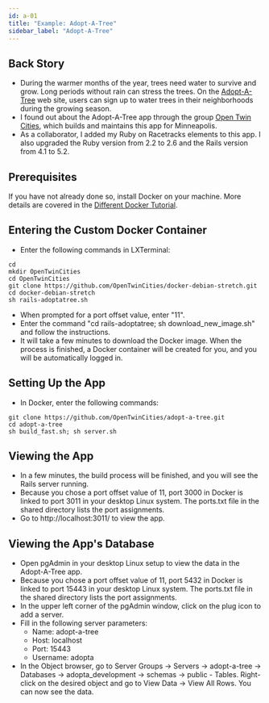 ```yaml
---
id: a-01
title: "Example: Adopt-A-Tree"
sidebar_label: "Adopt-A-Tree"
---
```


## Back Story
* During the warmer months of the year, trees need water to survive and grow.  Long periods without rain can stress the trees.  On the [Adopt-A-Tree](http://adoptatree.brewingabetterforest.com/) web site, users can sign up to water trees in their neighborhoods during the growing season.
* I found out about the Adopt-A-Tree app through the group [Open Twin Cities](http://www.opentwincities.org/), which builds and maintains this app for Minneapolis.
* As a collaborator, I added my Ruby on Racetracks elements to this app.  I also upgraded the Ruby version from 2.2 to 2.6 and the Rails version from 4.1 to 5.2.

## Prerequisites
If you have not already done so, install Docker on your machine.  More details are covered in the [Different Docker Tutorial](https://www.differentdockertutorial.com/).

## Entering the Custom Docker Container
* Enter the following commands in LXTerminal:
```
cd
mkdir OpenTwinCities
cd OpenTwinCities
git clone https://github.com/OpenTwinCities/docker-debian-stretch.git
cd docker-debian-stretch
sh rails-adoptatree.sh
```
* When prompted for a port offset value, enter "11".
* Enter the command "cd rails-adoptatree; sh download_new_image.sh" and follow the instructions.
* It will take a few minutes to download the Docker image.  When the process is finished, a Docker container will be created for you, and you will be automatically logged in.

## Setting Up the App
* In Docker, enter the following commands:
```
git clone https://github.com/OpenTwinCities/adopt-a-tree.git
cd adopt-a-tree
sh build_fast.sh; sh server.sh
```

## Viewing the App
* In a few minutes, the build process will be finished, and you will see the Rails server running.
* Because you chose a port offset value of 11, port 3000 in Docker is linked to port 3011 in your desktop Linux system.  The ports.txt file in the shared directory lists the port assignments.
* Go to http://localhost:3011/ to view the app.

## Viewing the App's Database
* Open pgAdmin in your desktop Linux setup to view the data in the Adopt-A-Tree app.
* Because you chose a port offset value of 11, port 5432 in Docker is linked to port 15443 in your desktop Linux system.  The ports.txt file in the shared directory lists the port assignments.
* In the upper left corner of the pgAdmin window, click on the plug icon to add a server.
* Fill in the following server parameters:
  * Name: adopt-a-tree
  * Host: localhost
  * Port: 15443
  * Username: adopta
* In the Object browser, go to Server Groups -> Servers -> adopt-a-tree -> Databases -> adopta_development -> schemas -> public - Tables.  Right-click on the desired object and go to View Data -> View All Rows.  You can now see the data.

